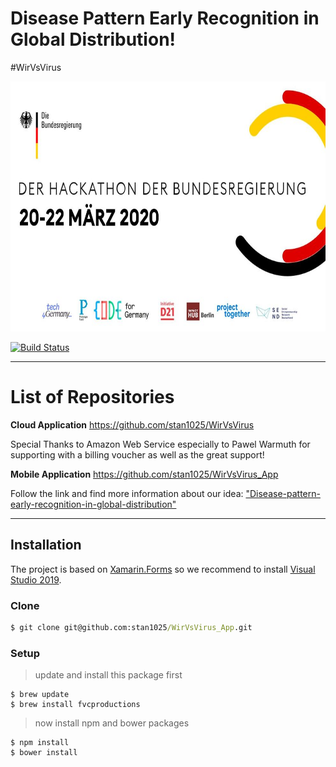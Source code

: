 # Disease Pattern Early Recognition in Global Distribution!
\#WirVsVirus

<p align="center">
<img src="KeyVisual.jpg" height="400">
</p>

[![Build Status](https://travis-ci.org/joemccann/dillinger.svg?branch=master)](https://travis-ci.org/joemccann/dillinger)

---

# List of Repositories

**Cloud Application**
https://github.com/stan1025/WirVsVirus

Special Thanks to Amazon Web Service especially to Pawel Warmuth for supporting with a billing voucher as well as the great support!

**Mobile Application**
https://github.com/stan1025/WirVsVirus_App

Follow the link and find more information about our idea: ["Disease-pattern-early-recognition-in-global-distribution"](https://devpost.com/software/disease-pattern-early-recognition-in-global-distribution#updates)

---

## Installation

The project is based on [Xamarin.Forms](https://docs.microsoft.com/de-de/xamarin/get-started/installation/windows) so we recommend to install [Visual Studio 2019](https://docs.microsoft.com/de-de/visualstudio/install/install-visual-studio?view=vs-2019).


### Clone

```cmd
$ git clone git@github.com:stan1025/WirVsVirus_App.git
```

### Setup

> update and install this package first

```shell
$ brew update
$ brew install fvcproductions
```

> now install npm and bower packages

```shell
$ npm install
$ bower install
```
